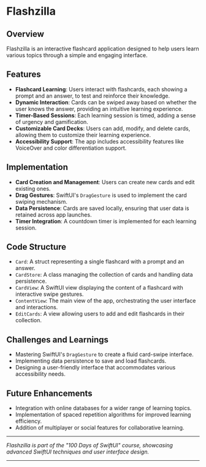 # Flashzilla

## Overview
Flashzilla is an interactive flashcard application designed to help users learn various topics through a simple and engaging interface. 

## Features
- **Flashcard Learning**: Users interact with flashcards, each showing a prompt and an answer, to test and reinforce their knowledge.
- **Dynamic Interaction**: Cards can be swiped away based on whether the user knows the answer, providing an intuitive learning experience.
- **Timer-Based Sessions**: Each learning session is timed, adding a sense of urgency and gamification.
- **Customizable Card Decks**: Users can add, modify, and delete cards, allowing them to customize their learning experience.
- **Accessibility Support**: The app includes accessibility features like VoiceOver and color differentiation support.

## Implementation
- **Card Creation and Management**: Users can create new cards and edit existing ones.
- **Drag Gestures**: SwiftUI's `DragGesture` is used to implement the card swiping mechanism.
- **Data Persistence**: Cards are saved locally, ensuring that user data is retained across app launches.
- **Timer Integration**: A countdown timer is implemented for each learning session.

## Code Structure
- `Card`: A struct representing a single flashcard with a prompt and an answer.
- `CardStore`: A class managing the collection of cards and handling data persistence.
- `CardView`: A SwiftUI view displaying the content of a flashcard with interactive swipe gestures.
- `ContentView`: The main view of the app, orchestrating the user interface and interactions.
- `EditCards`: A view allowing users to add and edit flashcards in their collection.

## Challenges and Learnings
- Mastering SwiftUI's `DragGesture` to create a fluid card-swipe interface.
- Implementing data persistence to save and load flashcards.
- Designing a user-friendly interface that accommodates various accessibility needs.

## Future Enhancements
- Integration with online databases for a wider range of learning topics.
- Implementation of spaced repetition algorithms for improved learning efficiency.
- Addition of multiplayer or social features for collaborative learning.

---

*Flashzilla is part of the "100 Days of SwiftUI" course, showcasing advanced SwiftUI techniques and user interface design.*

---
